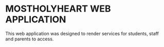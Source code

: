 # MOSTHOLYHEART WEB APPLICATION

This web application was designed to render services for students, staff and parents to access.
